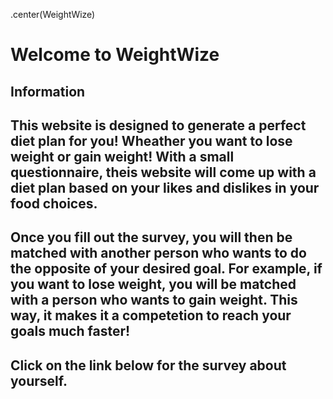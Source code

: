 .center(WeightWize)
# Welcome to WeightWize 

## Information 
## This website is designed to generate a perfect diet plan for you! Wheather you want to lose weight or gain weight! With a small questionnaire, theis website will come up with a diet plan based on your likes and dislikes in your food choices. 
## Once you fill out the survey, you will then be matched with another person who wants to do the opposite of your desired goal. For example, if you want to lose weight, you will be matched with a person who wants to gain weight. This way, it makes it a competetion to reach your goals much faster! 

## Click on the link below for the survey about yourself. 


